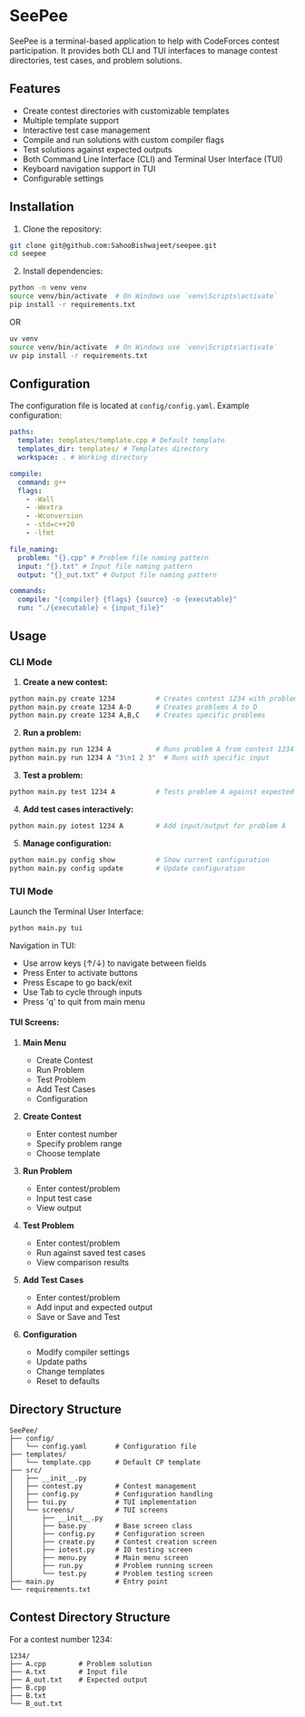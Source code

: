 # SeePee

SeePee is a terminal-based application to help with CodeForces contest participation. It provides both CLI and TUI interfaces to manage contest directories, test cases, and problem solutions.

## Features

- Create contest directories with customizable templates
- Multiple template support
- Interactive test case management
- Compile and run solutions with custom compiler flags
- Test solutions against expected outputs
- Both Command Line Interface (CLI) and Terminal User Interface (TUI)
- Keyboard navigation support in TUI
- Configurable settings

## Installation

1. Clone the repository:

```bash
git clone git@github.com:SahooBishwajeet/seepee.git
cd seepee
```

2. Install dependencies:

```bash
python -m venv venv
source venv/bin/activate  # On Windows use `venv\Scripts\activate`
pip install -r requirements.txt
```

OR

```bash
uv venv
source venv/bin/activate  # On Windows use `venv\Scripts\activate`
uv pip install -r requirements.txt
```

## Configuration

The configuration file is located at `config/config.yaml`. Example configuration:

```yaml
paths:
  template: templates/template.cpp # Default template
  templates_dir: templates/ # Templates directory
  workspace: . # Working directory

compile:
  command: g++
  flags:
    - -Wall
    - -Wextra
    - -Wconversion
    - -std=c++20
    - -lfmt

file_naming:
  problem: "{}.cpp" # Problem file naming pattern
  input: "{}.txt" # Input file naming pattern
  output: "{}_out.txt" # Output file naming pattern

commands:
  compile: "{compiler} {flags} {source} -o {executable}"
  run: "./{executable} < {input_file}"
```

## Usage

### CLI Mode

1. **Create a new contest:**

```bash
python main.py create 1234          # Creates contest 1234 with problems A-F
python main.py create 1234 A-D      # Creates problems A to D
python main.py create 1234 A,B,C    # Creates specific problems
```

2. **Run a problem:**

```bash
python main.py run 1234 A           # Runs problem A from contest 1234
python main.py run 1234 A "3\n1 2 3"  # Runs with specific input
```

3. **Test a problem:**

```bash
python main.py test 1234 A          # Tests problem A against expected output
```

4. **Add test cases interactively:**

```bash
python main.py iotest 1234 A        # Add input/output for problem A
```

5. **Manage configuration:**

```bash
python main.py config show          # Show current configuration
python main.py config update        # Update configuration
```

### TUI Mode

Launch the Terminal User Interface:

```bash
python main.py tui
```

Navigation in TUI:

- Use arrow keys (↑/↓) to navigate between fields
- Press Enter to activate buttons
- Press Escape to go back/exit
- Use Tab to cycle through inputs
- Press 'q' to quit from main menu

#### TUI Screens:

1. **Main Menu**

   - Create Contest
   - Run Problem
   - Test Problem
   - Add Test Cases
   - Configuration

2. **Create Contest**

   - Enter contest number
   - Specify problem range
   - Choose template

3. **Run Problem**

   - Enter contest/problem
   - Input test case
   - View output

4. **Test Problem**

   - Enter contest/problem
   - Run against saved test cases
   - View comparison results

5. **Add Test Cases**

   - Enter contest/problem
   - Add input and expected output
   - Save or Save and Test

6. **Configuration**
   - Modify compiler settings
   - Update paths
   - Change templates
   - Reset to defaults

## Directory Structure

```
SeePee/
├── config/
│   └── config.yaml       # Configuration file
├── templates/
│   └── template.cpp      # Default CP template
├── src/
│   ├── __init__.py
│   ├── contest.py        # Contest management
│   ├── config.py         # Configuration handling
│   ├── tui.py            # TUI implementation
│   └── screens/          # TUI screens
│       ├── __init__.py
│       ├── base.py       # Base screen class
│       ├── config.py     # Configuration screen
│       ├── create.py     # Contest creation screen
│       ├── iotest.py     # IO testing screen
│       ├── menu.py       # Main menu screen
│       ├── run.py        # Problem running screen
│       └── test.py       # Problem testing screen
├── main.py               # Entry point
└── requirements.txt
```

## Contest Directory Structure

For a contest number 1234:

```
1234/
├── A.cpp        # Problem solution
├── A.txt        # Input file
├── A_out.txt    # Expected output
├── B.cpp
├── B.txt
└── B_out.txt
```

